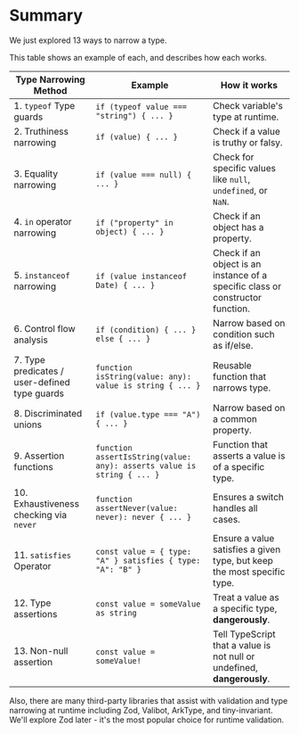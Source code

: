 # Summary

We just explored 13 ways to narrow a type.

This table shows an example of each, and describes how each works.

| Type Narrowing Method                         | Example                                                                | How it works                                                                   |
| --------------------------------------------- | ---------------------------------------------------------------------- | ------------------------------------------------------------------------------ |
| 1. `typeof` Type guards                       | `if (typeof value === "string") { ... }`                               | Check variable's type at runtime.                                              |
| 2. Truthiness narrowing                       | `if (value) { ... }`                                                   | Check if a value is truthy or falsy.                                           |
| 3. Equality narrowing                         | `if (value === null) { ... }`                                          | Check for specific values like `null`, `undefined`, or `NaN`.                  |
| 4. `in` operator narrowing                    | `if ("property" in object) { ... }`                                    | Check if an object has a property.                                             |
| 5. `instanceof` narrowing                     | `if (value instanceof Date) { ... }`                                   | Check if an object is an instance of a specific class or constructor function. |
| 6. Control flow analysis                      | `if (condition) { ... } else { ... }`                                  | Narrow based on condition such as if/else.                                     |
| 7. Type predicates / user-defined type guards | `function isString(value: any): value is string { ... }`               | Reusable function that narrows type.                                           |
| 8. Discriminated unions                       | `if (value.type === "A") { ... }`                                      | Narrow based on a common property.                                             |
| 9. Assertion functions                        | `function assertIsString(value: any): asserts value is string { ... }` | Function that asserts a value is of a specific type.                           |
| 10. Exhaustiveness checking via `never`       | `function assertNever(value: never): never { ... }`                    | Ensures a switch handles all cases.                                            |
| 11. `satisfies` Operator                      | `const value = { type: "A" } satisfies { type: "A": "B" }`             | Ensure a value satisfies a given type, but keep the most specific type.        |
| 12. Type assertions                           | `const value = someValue as string`                                    | Treat a value as a specific type, **dangerously**.                             |
| 13. Non-null assertion                        | `const value = someValue!`                                             | Tell TypeScript that a value is not null or undefined, **dangerously**.        |

Also, there are many third-party libraries that assist with validation and type narrowing at runtime including Zod, Valibot, ArkType, and tiny-invariant. We'll explore Zod later - it's the most popular choice for runtime validation.
